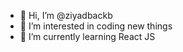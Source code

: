 - 👋 Hi, I’m @ziyadbackb
- 👀 I’m interested in coding new things
- 🌱 I’m currently learning React JS

<!---
ziyadbackb/ziyadbackb is a ✨ special ✨ repository because its `README.md` (this file) appears on your GitHub profile.
You can click the Preview link to take a look at your changes.
--->

